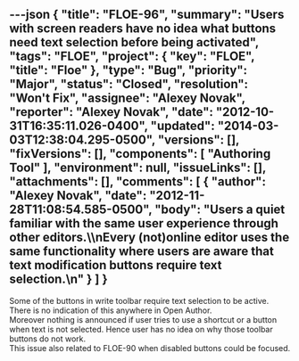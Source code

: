 ---json
{
  "title": "FLOE-96",
  "summary": "Users with screen readers have no idea what buttons need text selection before being activated",
  "tags": "FLOE",
  "project": {
    "key": "FLOE",
    "title": "Floe"
  },
  "type": "Bug",
  "priority": "Major",
  "status": "Closed",
  "resolution": "Won't Fix",
  "assignee": "Alexey Novak",
  "reporter": "Alexey Novak",
  "date": "2012-10-31T16:35:11.026-0400",
  "updated": "2014-03-03T12:38:04.295-0500",
  "versions": [],
  "fixVersions": [],
  "components": [
    "Authoring Tool"
  ],
  "environment": null,
  "issueLinks": [],
  "attachments": [],
  "comments": [
    {
      "author": "Alexey Novak",
      "date": "2012-11-28T11:08:54.585-0500",
      "body": "Users a quiet familiar with the same user experience through other editors.\\\nEvery (not)online editor uses the same functionality where users are aware that text modification buttons require text selection.\n"
    }
  ]
}
---
Some of the buttons in write toolbar require text selection to be active.\
There is no indication of this anywhere in Open Author.\
Moreover nothing is announced if user tries to use a shortcut or a button when text is not selected. Hence user has no idea on why those toolbar buttons do not work.\
This issue also related to FLOE-90 when disabled buttons could be focused.

        